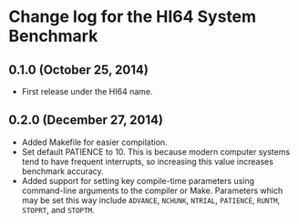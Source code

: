 # Change log for the HI64 System Benchmark

## 0.1.0 (October 25, 2014)

 - First release under the HI64 name.

## 0.2.0 (December 27, 2014)

 - Added Makefile for easier compilation.
 - Set default PATIENCE to 10. This is because modern computer systems tend to
   have frequent interrupts, so increasing this value increases benchmark
   accuracy.
 - Added support for setting key compile-time parameters using command-line
   arguments to the compiler or Make. Parameters which may be set this way
   include `ADVANCE`, `NCHUNK`, `NTRIAL`, `PATIENCE`, `RUNTM`, `STOPRT`, and
   `STOPTM`.